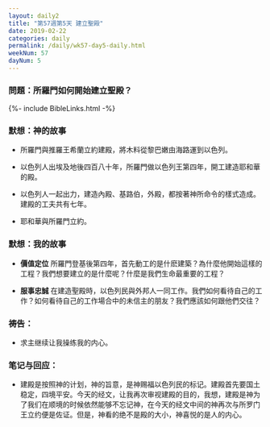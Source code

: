 ```yaml
---
layout: daily2
title: "第57週第5天 建立聖殿"
date: 2019-02-22
categories: daily
permalink: /daily/wk57-day5-daily.html
weekNum: 57
dayNum: 5
---
```


### 問題：所羅門如何開始建立聖殿？
 
{%- include BibleLinks.html -%}

### 默想：神的故事 
+ 所羅門與推羅王希蘭立約建殿，將木料從黎巴嫩由海路運到以色列。 

+ 以色列人出埃及地後四百八十年，所羅門做以色列王第四年，開工建造耶和華的殿。

+ 以色列人一起出力，建造內殿、基路伯，外殿，都按著神所命令的樣式造成。建殿的工夫共有七年。 

+ 耶和華與所羅門立約。
 
### 默想：我的故事
+ **價值定位** 所羅門登基後第四年，首先動工的是什麽建築？為什麼他開始這樣的工程？我們想要建立的是什麼呢？什麼是我們生命最重要的工程？

+ **服事忠誠** 在建造聖殿時，以色列民與外邦人一同工作。我們如何看待自己的工作？如何看待自己的工作場合中的未信主的朋友？我們應該如何跟他們交往？ 

### 祷告：

+ 求主继续让我操练我的内心。

### 笔记与回应：

+ 建殿是按照神的计划，神的旨意，是神赐福以色列民的标记。建殿首先要国土稳定，四境平安。今天的经文，让我再次审视建殿的目的，我想，建殿是神为了我们在顺境的时候依然能够不忘记神，在今天的经文中间的神再次与所罗门王立约便是佐证。但是，神看的绝不是殿的大小，神喜悦的是人的内心。